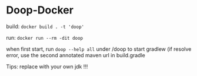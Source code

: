 # Doop-Docker
build: `docker build . -t 'doop'`

run: `docker run --rm -dit doop`

when first start, run `doop --help all` under /doop to start gradlew (if resolve error, use the second annotated maven url in build.gradle

Tips: replace with your own jdk !!!
